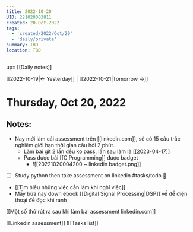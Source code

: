 ```yaml
---
title: 2022-10-20
UID: 221020003811
created: 20-Oct-2022
tags:
  - 'created/2022/Oct/20'
  - 'daily/private'
summary: TBD
location: TBD
---
```

up:: [[Daily notes]]

[[2022-10-19|<- Yesterday]] | [[2022-10-21|Tomorrow ->]]
# Thursday, Oct 20, 2022

## Notes:

- Nay mới làm cái assessment trên [[linkedin.com]], sẽ có 15 câu trắc nghiệm giới hạn thời gian câu hỏi 2 phút.
	- Làm bài git 2 lần đều ko pass, lần sau làm là [[2023-04-17]]
	- Pass được bài [[C Programming]] được badget
		- ![[20221020004200 ~ linkedin badget.png]]
- [ ] Study python then take assessment on linkedin #tasks/todo 🔼 
- [[Tìm hiểu những việc cần làm khi nghỉ việc]]
- Mấy bữa nay down ebook [[Digital Signal Processing|DSP]] về để điện thoại để đọc khi rảnh

[[Một số thứ rút ra sau khi làm bài assessment linkedin.com]]

[[Linkedin assessment]]
![[Tasks list]]

